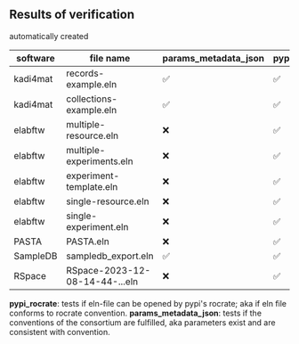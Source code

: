 ## Results of verification
automatically created

| software | file name | params_metadata_json | pypi_rocrate |
| -------- | --------- | ----------- | ----------- |
| kadi4mat | records-example.eln | :white_check_mark: | :white_check_mark: |
| kadi4mat | collections-example.eln | :white_check_mark: | :white_check_mark: |
| elabftw | multiple-resource.eln | :x: | :white_check_mark: |
| elabftw | multiple-experiments.eln | :x: | :white_check_mark: |
| elabftw | experiment-template.eln | :x: | :white_check_mark: |
| elabftw | single-resource.eln | :x: | :white_check_mark: |
| elabftw | single-experiment.eln | :x: | :white_check_mark: |
| PASTA | PASTA.eln | :x: | :white_check_mark: |
| SampleDB | sampledb_export.eln | :white_check_mark: | :white_check_mark: |
| RSpace | RSpace-2023-12-08-14-44-...eln | :x: | :white_check_mark: |


**pypi_rocrate**: tests if eln-file can be opened by pypi's rocrate; aka if eln file conforms to rocrate convention.
**params_metadata_json**: tests if the conventions of the consortium are fulfilled, aka parameters exist and are consistent with convention.
